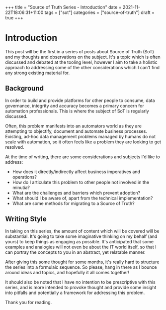 +++
title = "Source of Truth Series - Introduction"
date = 2021-11-22T18:06:31+11:00
tags = ["sot"]
categories = ["source-of-truth"]
draft = true
+++

# Introduction

This post will be the first in a series of posts about Source of Truth (SoT) and my thoughts and observations on the subject. It's a topic which is often
discussed and debated at the tooling level, however I aim to take a holistic approach to addressing some of the other considerations which I can't find any strong existing material for.

## Background

In order to build and provide platforms for other people to consume, data governance, integrity and accuracy becomes a primary concern for automation professionals. This is where the subject of SoT is regularly discussed.

Often, this problem manifests into an automators world as they are attempting to objectify, document and automate business processes. Existing, ad-hoc data management problems managed by humans do not scale with automation, so it often feels like a problem they are looking to get resolved.

At the time of writing, there are some considerations and subjects I'd like to address:

- How does it directly/indirectly affect business imperatives and operations?
- How do I articulate this problem to other people not involved in the minutia?
- What are the challenges and barriers which prevent adoption?
- What should I be aware of, apart from the technical implementation?
- What are some methods for migrating to a Source of Truth?


## Writing Style

In taking on this series, the amount of content which will be covered will be substantial. It's going to take some imaginative thinking on my behalf (and yours) to keep things as engaging as possible. It's anticipated that some examples and analogies will not even be about the IT world itself, so that I can portray the concepts to you in an abstract, yet relatable manner.

After giving this some thought for some months, it's really hard to structure the series into a formulaic sequence. So please, hang in there as I bounce around ideas and topics, and hopefully it all comes together!

It should also be noted that I have no intention to be prescriptive with this series, and is more intended to provoke thought and provide some insight into pitfalls and potentially a framework for addressing this problem.

Thank you for reading.